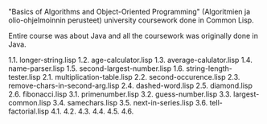 "Basics of Algorithms and Object-Oriented Programming" (Algoritmien ja olio-ohjelmoinnin perusteet) university coursework done in Common Lisp.

Entire course was about Java and all the coursework was originally done in Java.

1.1. longer-string.lisp
1.2. age-calculator.lisp
1.3. average-calulator.lisp
1.4. name-parser.lisp
1.5. second-largest-number.lisp
1.6. string-length-tester.lisp
2.1. multiplication-table.lisp
2.2. second-occurence.lisp
2.3. remove-chars-in-second-arg.lisp
2.4. dashed-word.lisp
2.5. diamond.lisp
2.6. fibonacci.lisp
3.1. primenumber.lisp
3.2. guess-number.lisp
3.3. largest-common.lisp
3.4. samechars.lisp
3.5. next-in-series.lisp
3.6. tell-factorial.lisp
4.1. 
4.2. 
4.3. 
4.4.
4.5. 
4.6.
